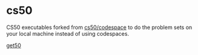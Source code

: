 # cs50

CS50 executables forked from [cs50/codespace](https://github.com/cs50/codespace/) to do the problem sets on your local machine instead of using codespaces.

[get50](https://github.com/cs50/codespace/blob/main/opt/cs50/bin/get50)
